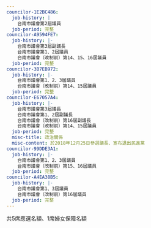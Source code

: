 ```yaml
---
councilor-1E2BC486:
  job-history: |
    台南市議會第2屆議員
  job-period: 完整
councilor-A9594FE7:
  job-history: |-
    台南市議會第3屆副議長 
    台南市議會第1、2屆議員
    台南市議會（改制前）第14、15、16屆議員
  job-period: 完整
councilor-3B7EB972:
  job-history: |-
    台南市議會第1、2、3屆議員
    台南市議會（改制前）第14、15屆議員
  job-period: 完整
councilor-E67057A4:
  job-history: |-
    台南市議會第3屆議長
    台南市議會第1、2屆副議長
    台南市議會（改制前）第16屆副議長
    台南市議會（改制前）第14、15屆議員
  job-period: 完整
  misc-title: 政治關係
  misc-content: 於2018年12月25日參選議長、宣布退出民進黨
councilor-99DDE3A1:
  job-history: |-
    台南市議會第1、2、3屆議員
    台南市議會（改制前）第15、16屆議員
  job-period: 完整
councilor-A4EA38B5:
  job-history: |-
    台南市議會第1、3屆議員
    台南市議會（改制前）第16屆議員
  job-period: 完整
---
```

共5席應選名額、1席婦女保障名額